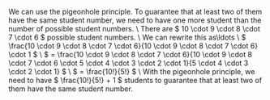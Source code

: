 We can use the pigeonhole principle. To guarantee that at least two of them have the same student number, we need to have one more student than the number of possible student numbers. \\
There are $ 10 \cdot 9 \cdot 8 \cdot 7 \cdot 6 $ possible student numbers. \\
We can rewrite this as\ldots \\
$ \frac{10 \cdot 9 \cdot 8 \cdot 7 \cdot 6}{10 \cdot 9 \cdot 8 \cdot 7 \cdot 6} \cdot 1 $ \\
$ = \frac{10 \cdot 9 \cdot 8 \cdot 7 \cdot 6}{10 \cdot 9 \cdot 8 \cdot 7 \cdot 6 \cdot 5 \cdot 4 \cdot 3 \cdot 2 \cdot 1}{5 \cdot 4 \cdot 3 \cdot 2 \cdot 1} $ \\
$ = \frac{10!}{5!} $ \\
With the pigeonhole principle, we need to have $ \frac{10!}{5!} + 1 $ students to guarantee that at least two of them have the same student number.
